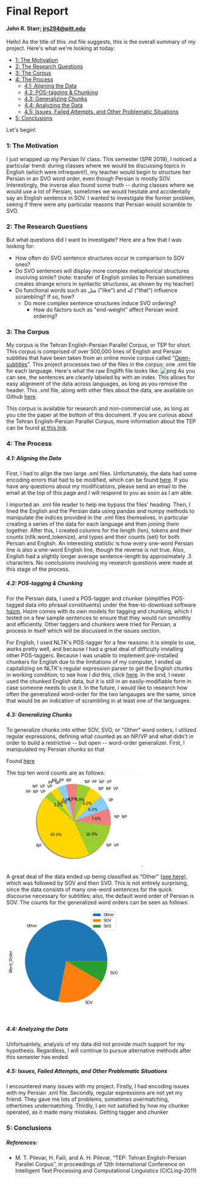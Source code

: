 # Final Report
#### John R. Starr; jrs294@pitt.edu
Hello! As the title of this .md file suggests, this is the overall summary of my project. Here's what we're looking at today: 
- [1: The Motivation](#1:-The-Motivation)
- [2: The Research Questions](#2:-The-Research-Questions)
- [3: The Corpus](#3:-The-Corpus)
- [4: The Process](#4:-The-Process)
    - [4.1: Aligning the Data](#4.1:-Aligning-the-Data)
    - [4.2: POS-tagging & Chunking](#4.2:-POS-tagging-&-Chunking)
    - [4.3: Generalizing Chunks](#4.3:-Generalizing-Chunks)
    - [4.4: Analyzing the Data](#4.4:-Analyzing-the-Data)
    - [4.5: Issues, Failed Attempts, and Other Problematic Situations](#4.5-Issues,-Failed-Attempts,-and-Other-Problematic-Situations)
- [5: Conclusions](#5:-Conclusions)

Let's begin!

### 1: The Motivation
I just wrapped up my Persian IV class. This semester (SPR 2019), I noticed a particular trend: during classes where we would be discussing topics in English (which were infrequent!), my teacher would begin to structure her Persian in an SVO word order, even though Persian is mostly SOV. Interestingly, the inverse also found some truth -- during classes where we would use a lot of Persian, sometimes we would hesitate and accidentally say an English sentence in SOV. I wanted to investigate the former problem, seeing if there were any particular reasons that Persian would scramble to SVO.

### 2: The Research Questions
But what questions did I want to investigate? Here are a few that I was looking for:
- How often do SVO sentence structures occur in comparison to SOV ones?
- Do SVO sentences will display more complex metaphorical structures involving simile? (note: transfer of English similes to Persian sometimes creates strange errors in syntactic structures, as shown by my teacher)
- Do functional words such as مثل ("like") and که ("that") influence scrambling? If so, how?
    - Do more complex sentence structures induce SVO ordering?
        - How do factors such as "end-weight" affect Persian word ordering?

### 3: The Corpus
My corpus is the Tehran English-Persian Parallel Corpus, or TEP for short. This corpus is comprised of over 500,000 lines of English and Persian subtitles that have been taken from an online movie corpus called "[Open-subtitles](https://www.opensubtitles.org/en/search/sublanguageid-all/subs)". This project processes two of the files in the corpus: one .xml file for each language. Here's what the raw Englifh file looks like:
![png](rdata_screenshot.png)
As you can see, the sentences are cleanly labeled by with an index. This allows for easy alignment of the data across languages, as long as you remove the header. This .xml file, along with other files about the data, are available on Github [here](https://github.com/Data-Science-for-Linguists-2019/Scrambling-in-English-to-Persian-Subtitles/tree/master/data_samples). 

This corpus is available for research and non-commercial use, as long as you cite the paper at the bottom of this document. If you are curious about the Tehran English-Persian Parallel Corpus, more information about the TEP can be found [at this link](http://opus.nlpl.eu/TEP.php).

### 4: The Process
##### 4.1: Aligning the Data
First, I had to align the two large .xml files. Unfortunately, the data had some encoding errors that had to be modified, which can be found [here](https://github.com/Data-Science-for-Linguists-2019/Scrambling-in-English-to-Persian-Subtitles/blob/master/data_samples/data_modifications.txt). If you have any questions about my modifications, please send an email to the email at the top of this page and I will respond to you as soon as I am able. 

I imported an .xml file reader to help me bypass the files' heading. Then, I lined the English and the Persian data using pandas and numpy methods to manipulate the indices provided in the .xml files themselves, in particular creating a series of the data for each language and then joining them together. After this, I created columns for the length (len), tokens and their counts (nltk.word_tokenize), and types and their counts (set) for both Persian and English. An interesting statistic is how every one-word Persian line is also a one-word English line, though the reverse is not true. Also, English had a slightly longer average sentence-length by approximately .3 characters.  No conclusions involving my research questions were made at this stage of the process. 

##### 4.2: POS-tagging & Chunking
For the Persian data, I used a POS-tagger and chunker (simplifies POS-tagged data into phrasal constituents) under the free-to-download software [hazm](https://github.com/sobhe/hazm). Hazm comes with its own models for tagging and chunking, which I tested on a few sample sentences to ensure that they would run smoothly and efficiently. Other taggers and chunkers were tried for Persian, a process in itself which will be discussed in the issues section. 

For English, I used NLTK's POS-tagger for a few reasons: it is simple to use, works pretty well, and because I had a great deal of difficulty installing other POS-taggers. Because I was unable to implement pre-installed chunkers for English due to the limitations of my computer, I ended up capitalizing on NLTK's regular expression parser to get the English chunks in working condition; to see how I did this, click [here](https://github.com/Data-Science-for-Linguists-2019/Scrambling-in-English-to-Persian-Subtitles/blob/master/notebooks/3_chunking_english.ipynb).  In the end, I never used the chunked English data, but it is still in an easily-modifiable form in case someone needs to use it. In the future, I would like to research how often the generalized word-order for the two langauges are the same, since that would be an indication of scrambling in at least one of the languages.

##### 4.3: Generalizing Chunks
To generalize chunks into either SOV, SVO, or "Other" word orders, I utilized regular expressions, defining what counted as an NP/VP and what didn't in order to build a restrictive -- but open -- word-order generalizer. First, I manipulated my Persian chunks so that 

Found [here](https://github.com/Data-Science-for-Linguists-2019/Scrambling-in-English-to-Persian-Subtitles/blob/master/notebooks/4_generalizing_chunks#Section-3:-Generalizing-Chunks-Using-Regex) 

The top ten word counts are as follows: 
![png](images/word_order_count_final.png).

A great deal of the data ended up being classified as "Other" ([see here](https://nbviewer.jupyter.org/github/Data-Science-for-Linguists-2019/Scrambling-in-English-to-Persian-Subtitles/blob/master/notebooks/5_data_analysis.ipynb#Section-4:-Examining-Other-Data)), which was followed by SOV and then SVO. This is not entirely surprising, since the data consists of many one-word sentences for the quick discourse necessary for subtitles; also, the default word order of Persian is SOV. The counts for the generalized word orders can be seen as follows:
![png](images/gen_word_order_final.png)

##### 4.4: Analyzing the Data
Unfortuantely, analysis of my data did not provide much support for my hypothesis. Regardless, I will continue to pursue alternative methods after this semester has ended.

##### 4.5: Issues, Failed Attempts, and Other Problematic Situations
I encountered many issues with my project. Firstly, I had encoding issues with my Persian .xml file. Secondly, regular expressions are not yet my friend. They gave me lots of problems, sometimes overmatching, othertimes undermatching. Thirdly, I am not satisfied by how my chunker operated, as it made many mistakes. 
Getting tagger and chunker

### 5: Conclusions


##### References:
- M. T. Pilevar, H. Faili, and A. H. Pilevar, “TEP: Tehran English-Persian Parallel Corpus”, in proceedings of 12th International Conference on Intelligent Text Processing and Computational Linguistics (CICLing-2011)

